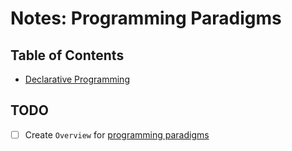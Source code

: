 # Notes: Programming Paradigms

## Table of Contents
* [Declarative Programming](./declarative)

## TODO
- [ ] Create `Overview` for [programming paradigms](https://en.wikipedia.org/wiki/Programming_paradigm)

